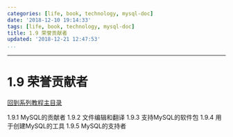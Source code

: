 ```yaml
---
categories: [life, book, technology, mysql-doc]
date: '2018-12-10 19:14:33'
tags: [life, book, technology, mysql-doc]
title: 1.9 荣誉贡献者
updated: '2018-12-21 12:47:53'
...
```

---
# 1.9 荣誉贡献者
<!-- MarkdownTOC -->

<!-- /MarkdownTOC -->
[回到系列教程主目录](../index.md)

1.9.1 MySQL的贡献者
1.9.2 文件编辑和翻译
1.9.3 支持MySQL的软件包
1.9.4 用于创建MySQL的工具
1.9.5 MySQL的支持者
